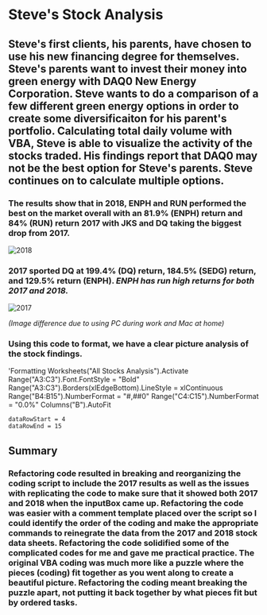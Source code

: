 # Steve's Stock Analysis
## Steve's first clients, his parents, have chosen to use his new financing degree for themselves. Steve's parents want to invest their money into green energy with DAQ0 New Energy Corporation. Steve wants to do a comparison of a few different green energy options in order to create some diversificaiton for his parent's portfolio. Calculating total daily volume with VBA, Steve is able to visualize the activity of the stocks traded. His findings report that DAQ0 may not be the best option for Steve's parents. Steve continues on to calculate multiple options. 
### The results show that in 2018, ENPH and RUN performed the best on the market overall with an 81.9% (ENPH) return and 84% (RUN) return 2017 with JKS and DQ taking the biggest drop from 2017.
![2018](https://user-images.githubusercontent.com/117100491/207067237-90a72904-15d2-42fa-ad08-3f718551ad27.PNG)

### 2017 sported DQ at 199.4% (DQ) return, 184.5% (SEDG) return, and 129.5% return (ENPH). *ENPH has run high returns for both 2017 and 2018.*

![2017](https://user-images.githubusercontent.com/117100491/207066975-fa271076-3d9d-4a64-ae9b-3df61a6bc617.PNG)

*(Image difference due to using PC during work and Mac at home)*
 
 ### Using this code to format, we have a clear picture analysis of the stock findings.
 'Formatting
    Worksheets("All Stocks Analysis").Activate
    Range("A3:C3").Font.FontStyle = "Bold"
    Range("A3:C3").Borders(xlEdgeBottom).LineStyle = xlContinuous
    Range("B4:B15").NumberFormat = "#,##0"
    Range("C4:C15").NumberFormat = "0.0%"
    Columns("B").AutoFit

    dataRowStart = 4
    dataRowEnd = 15
## Summary
### Refactoring code resulted in breaking and reorganizing the coding script to include the 2017 results as well as the issues with replicating the code to make sure that it showed both 2017 and 2018 when the inputBox came up. Refactoring the code was easier with a comment template placed over the script so I could identify the order of the coding and make the appropriate commands to reinegrate the data from the 2017 and 2018 stock data sheets. Refactoring the code solidified some of the complicated codes for me and gave me practical practice. The original VBA coding was much more like a puzzle where the pieces (coding) fit together as you went along to create a beautiful picture. Refactoring the coding meant breaking the puzzle apart, not putting it back together by what pieces fit but by ordered tasks.
